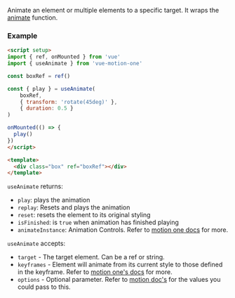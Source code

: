 Animate an element or multiple elements to a specific target. It wraps the [animate](https://motion.dev/dom/animate) function.

### Example

```html
<script setup>
import { ref, onMounted } from 'vue'
import { useAnimate } from 'vue-motion-one'

const boxRef = ref()

const { play } = useAnimate(
    boxRef,
    { transform: 'rotate(45deg)' },
    { duration: 0.5 }
)

onMounted(() => {
  play()
})
</script>

<template>
  <div class="box" ref="boxRef"></div>
</template>
```

`useAnimate` returns:

-   `play`: plays the animation
-   `replay`: Resets and plays the animation
-   `reset`: resets the element to its original styling
-   `isFinished`: is `true` when animation has finished playing
-   `animateInstance`: Animation Controls. Refer to [motion one docs](https://motion.dev/dom/controls) for more.

`useAnimate` accepts:

-   `target` - The target element. Can be a ref or string.
-   `keyframes` - Element will animate from its current style to those defined in the keyframe. Refer to [motion one's docs](https://motion.dev/dom/animate#keyframes) for more.
-   `options` - Optional parameter. Refer to [motion doc's](https://motion.dev/dom/animate#options) for the values you could pass to this.